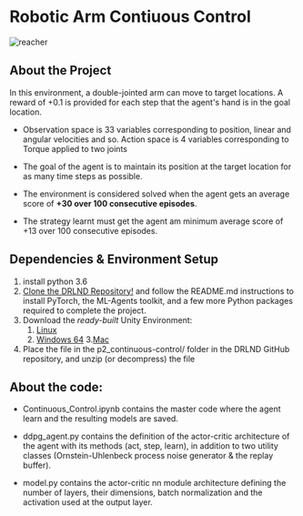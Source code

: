 # Robotic Arm Contiuous Control

![reacher](https://user-images.githubusercontent.com/37901636/82127330-f34b6980-97b2-11ea-8650-cc3497b1d968.gif)

## About the Project
In this environment, a double-jointed arm can move to target locations. A reward of +0.1 is provided for each step that the agent's hand is in the goal location.

* Observation space is 33 variables corresponding to position, linear and angular velocities and so.
Action space is 4 variables corresponding to Torque applied to two joints

* The goal of the agent is to maintain its position at the target location for as many time steps as possible.

* The environment is considered solved when the agent gets an average score of **+30 over 100 consecutive episodes**.

* The strategy learnt must get the agent am minimum average score of +13 over 100 consecutive episodes.

## Dependencies & Environment Setup
1. install python 3.6
1. [Clone the DRLND Repository!](https://github.com/udacity/deep-reinforcement-learning#dependencies) and follow the README.md instructions to install PyTorch, the ML-Agents toolkit, and a few more Python packages required to complete the project.
1. Download the _ready-built_ Unity Environment:
     1. [Linux](https://s3-us-west-1.amazonaws.com/udacity-drlnd/P2/Reacher/one_agent/Reacher_Linux.zip)
     2. [Windows 64](https://s3-us-west-1.amazonaws.com/udacity-drlnd/P2/Reacher/one_agent/Reacher_Windows_x86_64.zip)
     3.[Mac](https://s3-us-west-1.amazonaws.com/udacity-drlnd/P2/Reacher/one_agent/Reacher.app.zip)
1. Place the file in the p2_continuous-control/ folder in the DRLND GitHub repository, and unzip (or decompress) the file

## About the code:
* Continuous_Control.ipynb contains the master code where the agent learn and the resulting models are saved.

* ddpg_agent.py contains the definition of the actor-critic architecture of the agent with its methods (act, step, learn), in addition to two utility classes (Ornstein-Uhlenbeck process noise generator & the replay buffer).

* model.py contains the actor-critic nn module architecture defining the number of layers, their dimensions, batch normalization and the activation used at the output layer.
